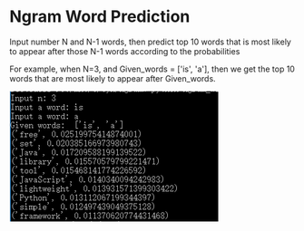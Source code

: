 # Ngram Word Prediction
Input number N and N-1 words, then predict top 10 words that is most likely to appear after those N-1 words according to the probabilities

For example, when N=3, and Given_words = ['is', 'a'], then we get the top 10 words that are most likely to appear after Given_words.

![image](https://raw.githubusercontent.com/Celiacaoyanan/Ngram/master/result_pic.png)
